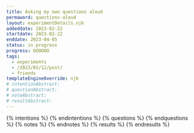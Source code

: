 ```yaml
---
title: Asking my own questions aloud
permaword: questions-aloud
layout: experimentDetails.njk
addeddate: 2023-02-22
startdate: 2023-02-22
enddate: 2023-04-05
status: in progress
progress: OOOOOO
tags: 
  - experiments
  - /2023/02/12/post/
  - friends
templateEngineOverride: njk
# intentionAbstract: 
# questionAbstract:
# noteAbstract:
# resultAbstract:
---
```


{% intentions %}
{% endintentions %}
{% questions %}
{% endquestions %}
{% notes %}
{% endnotes %}
{% results %}
{% endresults %}

